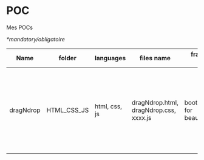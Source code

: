 POC
=======

Mes POCs

_*mandatory/obligatoire_

Name | folder |  languages | files name | framework used | what
---- | ---- | ---- | ---- | ---- | ----
dragNdrop | HTML_CSS_JS | html, css, js | dragNdrop.html, dragNdrop.css, xxxx.js | bootstrap (only for beautify/layout) | drag and drop a list of images or import them with a classic button